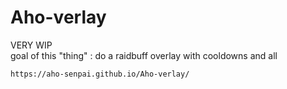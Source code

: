 # Aho-verlay

VERY WIP  
goal of this "thing" : do a raidbuff overlay with cooldowns and all  
  
`https://aho-senpai.github.io/Aho-verlay/`
